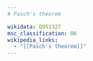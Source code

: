 ```yaml
---
# Pasch's theorem

wikidata: Q951327
msc_classification: 06
wikipedia_links:
  - "[[Pasch's theorem]]"
---
```

